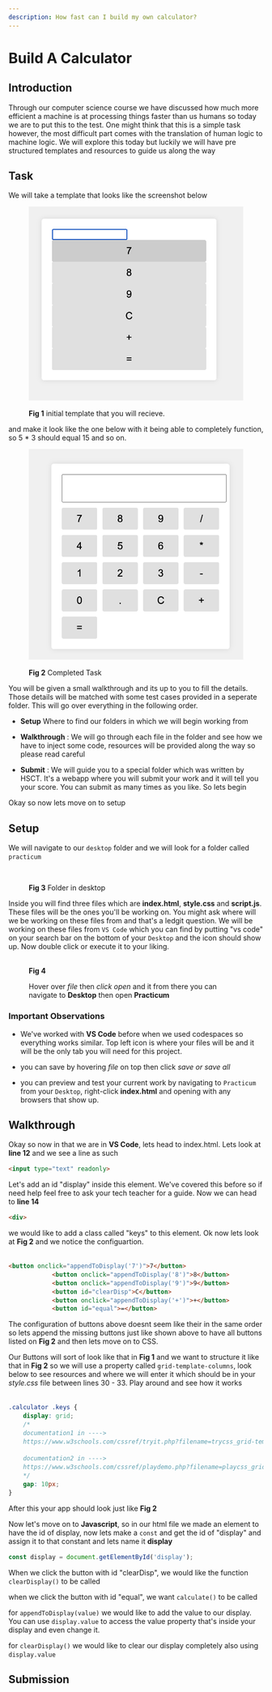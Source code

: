 ```yaml
---
description: How fast can I build my own calculator?
---
```


# Build A Calculator


## Introduction

Through our computer science course we have discussed how much more efficient a machine is at processing things faster than us humans so today we are to put this to the test. One might think that this is a simple task however, the most difficult part comes with the translation of human logic to machine logic. We will explore this today but luckily we will have pre structured templates and resources to guide us along the way

## Task

We will take a template that looks like the screenshot below





<figure><img src="https://github.com/jamilton08/Practicum/blob/main/src/initial_calc.png" alt=""><figcaption><p><b>Fig 1</b> initial template that you will recieve.</p></figcaption></figure>

and make it look like the one below with it being able to completely function, so 5 * 3 should equal 15 and so on.
<figure><img src="https://github.com/jamilton08/Practicum/blob/main/src/completed_calc.png" alt=""><figcaption><p><b>Fig 2</b> Completed Task</p></figcaption></figure>

You will be given a small walkthrough and its up to you to fill the details. Those details will be matched with some test cases provided in a seperate folder. This will go over everything in the following order.

* **Setup** 
 Where to find our folders in which we will begin working from

* **Walkthrough** : We will go through each file in the folder and see how we have to inject some code, resources will be provided along the way so please read careful
* **Submit** : We will guide you to a special folder which was written by HSCT. It's a webapp where you will submit your work and it will tell you your score. You can submit as many times as you like. So lets begin


Okay so now lets move on to setup

## Setup


We will navigate to our  `desktop` folder and we will look for a folder called `practicum`

<figure><img src="https://github.com/nycdoe-cs4all/interactive-web/blob/main/.gitbook/assets/Screen%20Shot%202023-03-01%20at%2012.07.51%20PM.png?raw=true" alt=""><figcaption><p><b>Fig 3</b> Folder in desktop</p></figcaption></figure>

Inside you will find three files which are **index.html**, **style.css** and **script.js**. These files will be the ones you'll be working on. You might ask where will we be working on these files from and that's a ledgit question. We will be working on these files from `VS Code` which you can find by putting "vs code" on your search bar on the bottom of your `Desktop` and the icon should show up. Now double click or execute it to your liking. 

<figure><img src="https://github.com/nycdoe-cs4all/interactive-web/blob/main/.gitbook/assets/Screen%20Shot%202023-03-01%20at%2012.07.51%20PM.png?raw=true" alt=""><figcaption><b>Fig 4</b> <p>Hover over <i>file</i> then <i>click open</i> and it from there you can navigate to <b>Desktop</b> then open <b> Practicum </b></p></figcaption></figure>

### Important Observations

* We've worked with **VS Code** before when we used codespaces so everything works similar. Top left icon is where your files will be and it will be the only tab you will need for this project.

* you can save by hovering <i>file</i> on top then click <i> save or save all </i>

* you can preview and test your current work by navigating to `Practicum` from your `Desktop`, right-click **index.html** and opening with any browsers that show up.

## Walkthrough

Okay so now in that we are in **VS Code**, lets head to index.html.
Lets look at **line 12** and we see a line as such 

```html
<input type="text" readonly>
```

Let's add an id "display" inside this element. We've covered this before so if need help feel free to ask your tech teacher for a guide. Now we can head to **line 14**

```html
<div>
```

we would like to add a class called "keys" to this element. Ok now lets look at **Fig 2** and we notice the configuartion.

```html

<button onclick="appendToDisplay('7')">7</button>
            <button onclick="appendToDisplay('8')">8</button>
            <button onclick="appendToDisplay('9')">9</button>
            <button id="clearDisp">C</button>
            <button onclick="appendToDisplay('+')">+</button>
            <button id="equal">=</button>
```

The configuration of buttons above doesnt seem like their in the same order so lets append the missing buttons just like shown above to have all buttons listed on **Fig 2** and then lets move on to CSS.

Our Buttons will sort of look like that in **Fig 1** and we want to structure it like that in **Fig 2** so we will use a property called `grid-template-columns`, look below to see resources and where we will enter it which should be in your <i> style.css </i> file between lines 30 - 33. Play around and see how it works

```css

.calculator .keys {
    display: grid;
    /*
    documentation1 in ----> 
    https://www.w3schools.com/cssref/tryit.php?filename=trycss_grid-template-columns 

    documentation2 in ---->
    https://www.w3schools.com/cssref/playdemo.php?filename=playcss_grid-template-columns
    */
    gap: 10px;
}
```

After this your app should look just like **Fig 2**

Now let's move on to **Javascript**,
so in our html file we made an element to have the id of display, now lets make a `const` and get the id of "display" and assign it to that constant and lets name it **display**

```javascript
const display = document.getElementById('display');
```

When we click the button with id "clearDisp", we would like the function `clearDisplay()` to be called

when we click the button with id "equal", we want `calculate()` to be called

for `appendToDisplay(value)` we would like to add the value to our display. 
You can use `display.value` to access the value property that's inside your display and even change it.

for `clearDisplay()` we would like to clear our display completely also using `display.value`

## Submission



